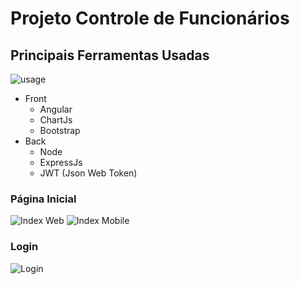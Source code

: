 # Projeto Controle de Funcionários
 
## Principais Ferramentas Usadas

![usage](https://user-images.githubusercontent.com/37387374/53825274-ad5f0880-3f54-11e9-8ad9-2369171c0fe7.jpg)

- Front
  - Angular
  - ChartJs
  - Bootstrap
- Back
  - Node
  - ExpressJs
  - JWT (Json Web Token)

### Página Inicial

![Index Web](https://user-images.githubusercontent.com/37387374/53826559-966de580-3f57-11e9-8005-47a3452f894f.jpg)
![Index Mobile](https://user-images.githubusercontent.com/37387374/53826426-5575d100-3f57-11e9-9ad3-db91c8b45d27.jpg)

### Login
![Login](https://user-images.githubusercontent.com/37387374/53827165-3b3cf280-3f59-11e9-96d9-e0f3dea4d2b8.jpg)
